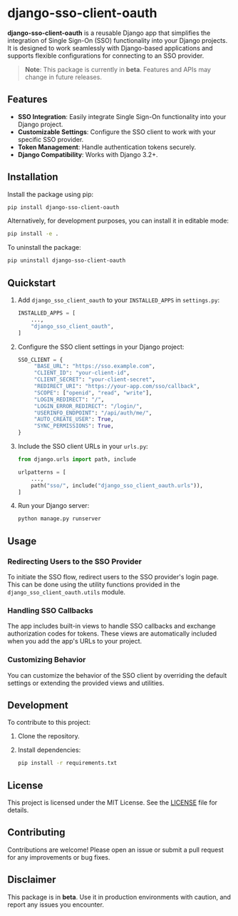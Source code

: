 # django-sso-client-oauth

**django-sso-client-oauth** is a reusable Django app that simplifies the integration of Single Sign-On (SSO) functionality into your Django projects. It is designed to work seamlessly with Django-based applications and supports flexible configurations for connecting to an SSO provider.

> **Note**: This package is currently in **beta**. Features and APIs may change in future releases.

## Features

- **SSO Integration**: Easily integrate Single Sign-On functionality into your Django project.
- **Customizable Settings**: Configure the SSO client to work with your specific SSO provider.
- **Token Management**: Handle authentication tokens securely.
- **Django Compatibility**: Works with Django 3.2+.

## Installation

Install the package using pip:

```bash
pip install django-sso-client-oauth
```

Alternatively, for development purposes, you can install it in editable mode:

```bash
pip install -e .
```

To uninstall the package:

```bash
pip uninstall django-sso-client-oauth
```

## Quickstart

1. Add `django_sso_client_oauth` to your `INSTALLED_APPS` in `settings.py`:

   ```python
   INSTALLED_APPS = [
       ...,
       "django_sso_client_oauth",
   ]
   ```

2. Configure the SSO client settings in your Django project:

   ```python
   SSO_CLIENT = {
        "BASE_URL": "https://sso.example.com",
        "CLIENT_ID": "your-client-id",
        "CLIENT_SECRET": "your-client-secret",
        "REDIRECT_URI": "https://your-app.com/sso/callback",
        "SCOPE": ["openid", "read", "write"],
        "LOGIN_REDIRECT": "/",
        "LOGIN_ERROR_REDIRECT": "/login/",
        "USERINFO_ENDPOINT": "/api/auth/me/",
        "AUTO_CREATE_USER": True,
        "SYNC_PERMISSIONS": True,
   }
   ```

3. Include the SSO client URLs in your `urls.py`:

   ```python
   from django.urls import path, include

   urlpatterns = [
       ...,
       path("sso/", include("django_sso_client_oauth.urls")),
   ]
   ```

4. Run your Django server:

   ```bash
   python manage.py runserver
   ```

## Usage

### Redirecting Users to the SSO Provider

To initiate the SSO flow, redirect users to the SSO provider's login page. This can be done using the utility functions provided in the `django_sso_client_oauth.utils` module.

### Handling SSO Callbacks

The app includes built-in views to handle SSO callbacks and exchange authorization codes for tokens. These views are automatically included when you add the app's URLs to your project.

### Customizing Behavior

You can customize the behavior of the SSO client by overriding the default settings or extending the provided views and utilities.

## Development

To contribute to this project:

1. Clone the repository.
2. Install dependencies:

   ```bash
   pip install -r requirements.txt
   ```
## License

This project is licensed under the MIT License. See the [LICENSE](LICENSE) file for details.

## Contributing

Contributions are welcome! Please open an issue or submit a pull request for any improvements or bug fixes.

## Disclaimer

This package is in **beta**. Use it in production environments with caution, and report any issues you encounter.
